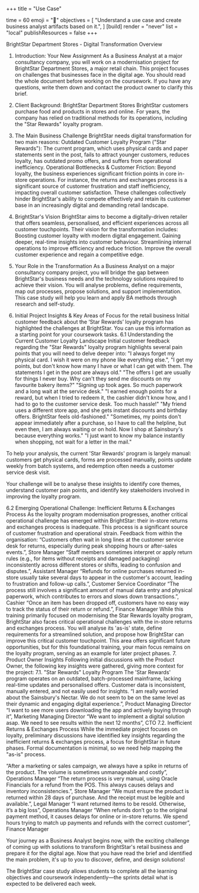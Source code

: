 +++
title = "Use Case"

time = 60
emoji = "🤖"
objectives = [
    "Understand a use case and create business analyst artifacts based on it.",
]
[build]
  render = "never"
  list = "local"
  publishResources = false
+++

BrightStar Department Stores  - Digital Transformation Overview

1. Introduction: Your New Assignment
As a Business Analyst at a major consultancy company, you will work on a modernisation project for BrightStar Department Stores, a major retail chain. This project focuses on challenges that businesses face in the digital age. You should read the whole document before working on the coursework. If you have any questions, write them down and contact the product owner to clarify this brief.

2. Client Background: BrightStar Department Stores 
BrightStar customers purchase food and products in stores and online. For years, the company has relied on traditional methods for its operations, including the "Star Rewards" loyalty program.
3. The Main Business Challenge
BrightStar needs digital transformation for two main reasons:
Outdated Customer Loyalty Program ("Star Rewards"): The current program, which uses physical cards and paper statements sent in the post, fails to attract younger customers, reduces loyalty, has outdated promo offers, and suffers from operational inefficiency.
Operational Bottlenecks & Customer Friction: Beyond loyalty, the business experiences significant friction points in core in-store operations. For instance, the returns and exchanges process is a significant source of customer frustration and staff inefficiency, impacting overall customer satisfaction.
These challenges collectively hinder BrightStar's ability to compete effectively and retain its customer base in an increasingly digital and demanding retail landscape.
4. BrightStar's Vision
BrightStar aims to become a digitally-driven retailer that offers seamless, personalised, and efficient experiences across all customer touchpoints. Their vision for the transformation includes:
Boosting customer loyalty with modern digital engagement.
Gaining deeper, real-time insights into customer behaviour.
Streamlining internal operations to improve efficiency and reduce friction.
Improve the overall customer experience and regain a competitive edge.
5. Your Role in the Transformation
As a Business Analyst on a major consultancy company project, you will bridge the gap between BrightStar's business needs and the technology solutions required to achieve their vision. You will analyse problems, define requirements, map out processes, propose solutions, and support implementation. This case study will help you learn and apply BA methods through research and self-study.
6. Initial Project Insights & Key Areas of Focus for the retail business
Initial customer feedback about the ‘Star Rewards’ loyalty program has highlighted the challenges at BrightStar. You can use this information as a starting point for your coursework tasks.
6.1 Understanding the Current Customer Loyalty Landscape
Initial customer feedback regarding the "Star Rewards" loyalty program highlights several pain points that you will need to delve deeper into:
"I always forget my physical card. I wish it were on my phone like everything else.", 
"I get my points, but don't know how many I have or what I can get with them. The statements I get in the post are always old."
"The offers I get are usually for things I never buy. Why can't they send me discounts on my favourite bakery items?"
"Signing up took ages. So much paperwork and a long wait at the service desk."
"I earned enough points for a reward, but when I tried to redeem it, the cashier didn't know how, and I had to go to the customer service desk. Too much hassle!"
"My friend uses a different store app, and she gets instant discounts and birthday offers. BrightStar feels old-fashioned."
"Sometimes, my points don't appear immediately after a purchase, so I have to call the helpline, but even then, I am always waiting or on hold. Now I shop at Sainsbury's because everything works."
"I just want to know my balance instantly when shopping, not wait for a letter in the mail."

To help your analysis, the current 'Star Rewards' program is largely manual: customers get physical cards, forms are processed manually, points update weekly from batch systems, and redemption often needs a customer service desk visit.


Your challenge will be to analyse these insights to identify core themes, understand customer pain points, and identify key stakeholders involved in improving the loyalty program.

6.2 Emerging Operational Challenge: Inefficient Returns & Exchanges Process
As the loyalty program modernisation progresses, another critical operational challenge has emerged within BrightStar: their in-store returns and exchanges process is inadequate. This process is a significant source of customer frustration and operational strain.
Feedback from within the organisation:
“Customers often wait in long lines at the customer service desk for returns, especially during peak shopping hours or after-sales events.”, Store Manager
“Staff members sometimes interpret or apply return rules (e.g., for items without receipts and damaged packaging) inconsistently across different stores or shifts, leading to confusion and disputes.”, Assistant Manager
“Refunds for online purchases returned in-store usually take several days to appear in the customer's account, leading to frustration and follow-up calls.”, Customer Service Coordinator
“The process still involves a significant amount of manual data entry and physical paperwork, which contributes to errors and slows down transactions.”, Cashier
“Once an item has been dropped off, customers have no easy way to track the status of their return or refund.”, Finance Manager
While this training primarily focused on modernising the Star Rewards loyalty program, BrightStar also faces critical operational challenges with the in-store returns and exchanges process. You will analyse its 'as-is' state, define requirements for a streamlined solution, and propose how BrightStar can improve this critical customer touchpoint. This area offers significant future opportunities, but for this foundational training, your main focus remains on the loyalty program, serving as an example for later project phases.
7. Product Owner Insights
Following initial discussions with the Product Owner, the following key insights were gathered, giving more context for the project:
7.1. "Star Rewards" Loyalty Program
The 'Star Rewards' program operates on an outdated, batch-processed mainframe, lacking real-time updates and personalised offers. Customer data is inconsistent, manually entered, and not easily used for insights.
“I am really worried about the Sainsbury's Nectar. We do not seem to be on the same level as their dynamic and engaging digital experience.”, Product Managing Director
“I want to see more users downloading the app and actively buying through it”, Marketing Managing Director
“We want to implement a digital solution asap. We need to see results within the next 12 months”, CTO
7.2. Inefficient Returns & Exchanges Process
While the immediate project focuses on loyalty, preliminary discussions have identified key insights regarding the inefficient returns & exchanges process, a focus for BrightStar in future phases. Formal documentation is minimal, so we need help mapping the "as-is" process.

“After a marketing or sales campaign, we always have a spike in returns of the product. The volume is sometimes unmanageable and costly”, Operations Manager 
“The return process is very manual, using Oracle Financials for a refund from the POS. This always causes delays and inventory inconsistencies.”, Store Manager
“We must ensure the product is returned within 28 days of purchase. And the receipt must be legible and available.”, Legal Manager
“I want returned items to be resold. Otherwise, it’s a big loss”, Operations Manager 
“When refunds don’t go to the original payment method, it causes delays for online or in-store returns. We spend hours trying to match up payments and refunds with the correct customer”, Finance Manager


Your journey as a Business Analyst begins now, with the exciting challenge of coming up with solutions to transform BrightStar's retail business and prepare it for the digital age. Now that you have read the brief and identified the main problem, it's up to you to discover, define, and design solutions!



The BrightStar case study allows students to complete all the learning objectives and coursework independently—the sprints detail what is expected to be delivered each week.

